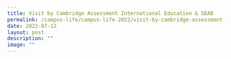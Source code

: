 ```yaml
---
title: Visit by Cambridge Assessment International Education & SEAB
permalink: /campus-life/campus-life-2022/visit-by-cambridge-assessment-international-education-seab/
date: 2022-07-12
layout: post
description: ""
image: ""
---
```

